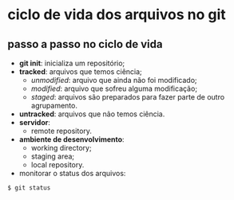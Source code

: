 # ciclo de vida dos arquivos no git
## passo a passo no ciclo de vida
- **git init**: inicializa um repositório;
- **tracked**: arquivos que temos ciência;
    - *unmodified*: arquivo que ainda não foi modificado;
    - *modified*: arquivo que sofreu alguma modificação;
    - *staged*: arquivos são preparados para fazer parte de outro agrupamento.
- **untracked**: arquivos que não temos ciência.
- **servidor**: 
    - remote repository.
- **ambiente de desenvolvimento**:
    - working directory;
    - staging area;
    - local repository.
- monitorar o status dos arquivos:
~~~~bash
$ git status
~~~~